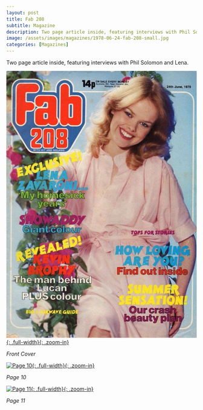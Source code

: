 ```yaml
---
layout: post
title: Fab 208
subtitle: Magazine
description: Two page article inside, featuring interviews with Phil Solomon and Lena.
image: /assets/images/magazines/1978-06-24-fab-208-small.jpg
categories: [Magazines]
---
```


Two page article inside, featuring interviews with Phil Solomon and Lena.

[![Front Cover](/assets/images/magazines/1978-06-24-fab-208.jpg){: .full-width}{: .zoom-in}](/assets/images/magazines/1978-06-24-fab-208.jpg)

<cite>Front Cover</cite>

[![Page 10](/assets/images/magazines/1978-06-24-fab-208-page-10.jpg){: .full-width}{: .zoom-in}](/assets/images/magazines/1978-06-24-fab-208-page-10.jpg)

<cite>Page 10</cite>

[![Page 11](/assets/images/magazines/1978-06-24-fab-208-page-11.jpg){: .full-width}{: .zoom-in}](/assets/images/magazines/1978-06-24-fab-208-page-11.jpg)

<cite>Page 11</cite>
